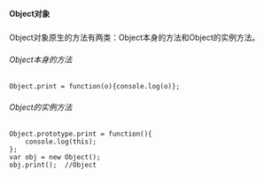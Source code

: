 #### Object对象
##### 
Object对象原生的方法有两类：Object本身的方法和Object的实例方法。
###### Object本身的方法
```
Object.print = function(o){console.log(o)};
```
###### Object的实例方法
```
Object.prototype.print = function(){
	console.log(this);
};
var obj = new Object();
obj.print();  //Object
```